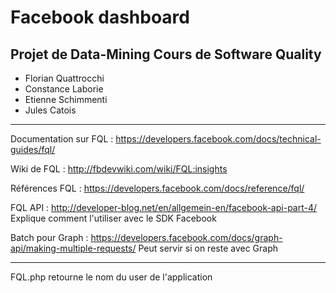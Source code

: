 Facebook dashboard
===========

Projet de Data-Mining 
Cours de Software Quality
------

* Florian Quattrocchi
* Constance Laborie
* Etienne Schimmenti
* Jules Catois


------
Documentation sur FQL : https://developers.facebook.com/docs/technical-guides/fql/

Wiki de FQL : http://fbdevwiki.com/wiki/FQL:insights

Références FQL : https://developers.facebook.com/docs/reference/fql/

FQL API : http://developer-blog.net/en/allgemein-en/facebook-api-part-4/ Explique comment l'utiliser avec le SDK Facebook

Batch pour Graph : https://developers.facebook.com/docs/graph-api/making-multiple-requests/ Peut servir si on reste avec Graph

------
FQL.php retourne le nom du user de l'application